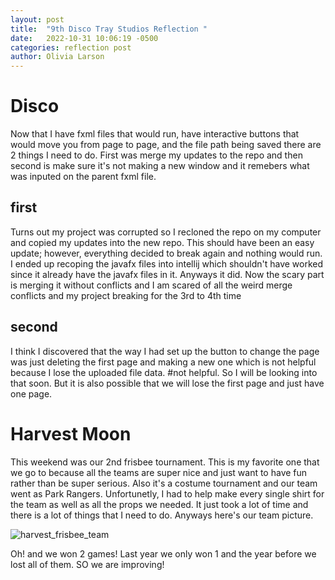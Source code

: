 ```yaml
---
layout: post
title:  "9th Disco Tray Studios Reflection "
date:   2022-10-31 10:06:19 -0500
categories: reflection post
author: Olivia Larson
---
```


# Disco
Now that I have fxml files that would run, have interactive buttons that would move you from page to page, and the file path being saved there are 2 things I need to do. First was merge my updates to the repo and then second is make sure it's not making a new window and it remebers what was inputed on the parent fxml file.

## first
Turns out my project was corrupted so I recloned the repo on my computer and copied my updates into the new repo. This should have been an easy update; however, everything decided to break again and nothing would run. I ended up recoping the javafx files into intellij which shouldn't have worked since it already have the javafx files in it. Anyways it did. Now the scary part is merging it without conflicts and I am scared of all the weird merge conflicts and my project breaking for the 3rd to 4th time

## second
I think I discovered that the way I had set up the button to change the page was just deleting the first page and making a new one which is not helpful because I lose the uploaded file data. #not helpful. So I will be looking into that soon. But it is also possible that we will lose the first page and just have one page.

# Harvest Moon
This weekend was our 2nd frisbee tournament. This is my favorite one that we go to because all the teams are super nice and just want to have fun rather than be super serious. Also it's a costume tournament and our team went as Park Rangers. Unfortunetly, I had to help make every single shirt for the team as well as all the props we needed. It just took a lot of time and there is a lot of things that I need to do. Anyways here's our team picture.

![harvest_frisbee_team]({{site.baseurl}}/assets/images/harvest_frisbee_team.jpg)

Oh! and we won 2 games! Last year we only won 1 and the year before we lost all of them. SO we are improving!
